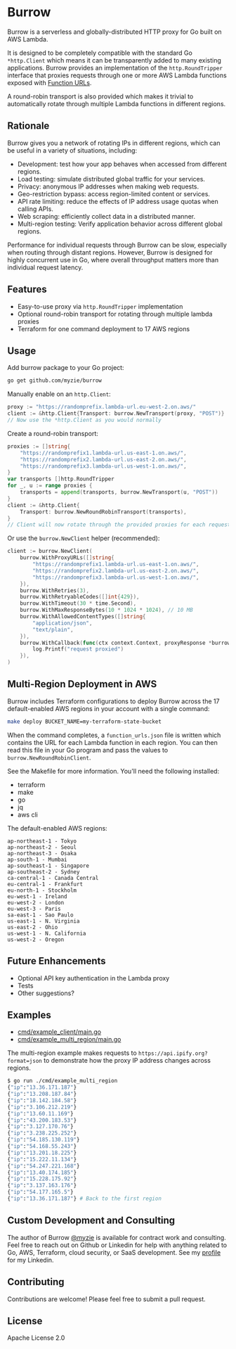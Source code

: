 # Burrow

Burrow is a serverless and globally-distributed HTTP proxy for Go built on
AWS Lambda.

It is designed to be completely compatible with the standard Go `*http.Client`
which means it can be transparently added to many existing applications. Burrow
provides an implementation of the `http.RoundTripper` interface that proxies
requests through one or more AWS Lambda functions exposed with
[Function URLs](https://docs.aws.amazon.com/lambda/latest/dg/urls-configuration.html).

A round-robin transport is also provided which makes it trivial to automatically
rotate through multiple Lambda functions in different regions.

## Rationale

Burrow gives you a network of rotating IPs in different regions, which can be
useful in a variety of situations, including:

- Development: test how your app behaves when accessed from different regions.
- Load testing: simulate distributed global traffic for your services.
- Privacy: anonymous IP addresses when making web requests.
- Geo-restriction bypass: access region-limited content or services.
- API rate limiting: reduce the effects of IP address usage quotas when calling APIs.
- Web scraping: efficiently collect data in a distributed manner.
- Multi-region testing: Verify application behavior across different global regions.

Performance for individual requests through Burrow can be slow, especially when
routing through distant regions. However, Burrow is designed for highly concurrent
use in Go, where overall throughput matters more than individual request latency.

## Features

- Easy-to-use proxy via `http.RoundTripper` implementation
- Optional round-robin transport for rotating through multiple lambda proxies
- Terraform for one command deployment to 17 AWS regions

## Usage

Add burrow package to your Go project:

```bash
go get github.com/myzie/burrow
```

Manually enable on an `http.Client`:

```go
proxy := "https://randomprefix.lambda-url.eu-west-2.on.aws/"
client := &http.Client{Transport: burrow.NewTransport(proxy, "POST")}
// Now use the *http.Client as you would normally
```

Create a round-robin transport:

```go
proxies := []string{
    "https://randomprefix1.lambda-url.us-east-1.on.aws/",
    "https://randomprefix2.lambda-url.us-east-2.on.aws/",
    "https://randomprefix3.lambda-url.us-west-1.on.aws/",
}
var transports []http.RoundTripper
for _, u := range proxies {
    transports = append(transports, burrow.NewTransport(u, "POST"))
}
client := &http.Client{
    Transport: burrow.NewRoundRobinTransport(transports),
}
// Client will now rotate through the provided proxies for each request
```

Or use the `burrow.NewClient` helper (recommended):

```go
client := burrow.NewClient(
    burrow.WithProxyURLs([]string{
        "https://randomprefix1.lambda-url.us-east-1.on.aws/",
        "https://randomprefix2.lambda-url.us-east-2.on.aws/",
        "https://randomprefix3.lambda-url.us-west-1.on.aws/",
    }),
    burrow.WithRetries(3),
    burrow.WithRetryableCodes([]int{429}),
    burrow.WithTimeout(30 * time.Second),
    burrow.WithMaxResponseBytes(10 * 1024 * 1024), // 10 MB
    burrow.WithAllowedContentTypes([]string{
        "application/json",
        "text/plain",
    }),
    burrow.WithCallback(func(ctx context.Context, proxyResponse *burrow.Response) {
        log.Printf("request proxied")
    }),
)
```

## Multi-Region Deployment in AWS

Burrow includes Terraform configurations to deploy Burrow across the 17
default-enabled AWS regions in your account with a single command:

```bash
make deploy BUCKET_NAME=my-terraform-state-bucket
```

When the command completes, a `function_urls.json` file is written which contains
the URL for each Lambda function in each region. You can then read this file in
your Go program and pass the values to `burrow.NewRoundRobinClient`.

See the Makefile for more information. You'll need the following installed:

- terraform
- make
- go
- jq
- aws cli

The default-enabled AWS regions:

```
ap-northeast-1 - Tokyo
ap-northeast-2 - Seoul
ap-northeast-3 - Osaka
ap-south-1 - Mumbai
ap-southeast-1 - Singapore
ap-southeast-2 - Sydney
ca-central-1 - Canada Central
eu-central-1 - Frankfurt
eu-north-1 - Stockholm
eu-west-1 - Ireland
eu-west-2 - London
eu-west-3 - Paris
sa-east-1 - Sao Paulo
us-east-1 - N. Virginia
us-east-2 - Ohio
us-west-1 - N. California
us-west-2 - Oregon
```

## Future Enhancements

- Optional API key authentication in the Lambda proxy
- Tests
- Other suggestions?

## Examples

- [cmd/example_client/main.go](cmd/example_client/main.go)
- [cmd/example_multi_region/main.go](cmd/example_multi_region/main.go)

The multi-region example makes requests to `https://api.ipify.org?format=json`
to demonstrate how the proxy IP address changes across regions.

```bash
$ go run ./cmd/example_multi_region
{"ip":"13.36.171.187"}
{"ip":"13.208.187.84"}
{"ip":"18.142.184.58"}
{"ip":"3.106.212.219"}
{"ip":"13.60.11.169"}
{"ip":"43.200.183.53"}
{"ip":"3.127.170.76"}
{"ip":"3.238.225.252"}
{"ip":"54.185.130.119"}
{"ip":"54.168.55.243"}
{"ip":"13.201.18.225"}
{"ip":"15.222.11.134"}
{"ip":"54.247.221.168"}
{"ip":"13.40.174.185"}
{"ip":"15.228.175.92"}
{"ip":"3.137.163.176"}
{"ip":"54.177.165.5"}
{"ip":"13.36.171.187"} # Back to the first region
```

## Custom Development and Consulting

The author of Burrow [@myzie](https://github.com/myzie) is available for
contract work and consulting. Feel free to reach out on Github or Linkedin for
help with anything related to Go, AWS, Terraform, cloud security, or SaaS
development. See my [profile](https://github.com/myzie) for my Linkedin.

## Contributing

Contributions are welcome! Please feel free to submit a pull request.

## License

Apache License 2.0
